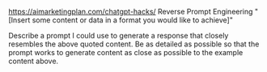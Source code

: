 https://aimarketingplan.com/chatgpt-hacks/
Reverse Prompt Engineering
"[Insert some content or data in a format you would like to achieve]"

Describe a prompt I could use to generate a response that closely resembles the above quoted content. Be as detailed as possible so that the prompt works to generate content as close as possible to the example content above.

